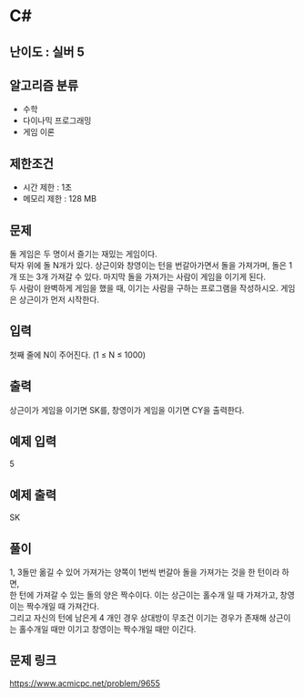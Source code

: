 # C#

## 난이도 : 실버 5

## 알고리즘 분류
  - 수학
  - 다이나믹 프로그래밍
  - 게임 이론

## 제한조건
  - 시간 제한 : 1초
  - 메모리 제한 : 128 MB

## 문제
돌 게임은 두 명이서 즐기는 재밌는 게임이다.<br/>
탁자 위에 돌 N개가 있다. 상근이와 창영이는 턴을 번갈아가면서 돌을 가져가며, 돌은 1개 또는 3개 가져갈 수 있다. 마지막 돌을 가져가는 사람이 게임을 이기게 된다.<br/>
두 사람이 완벽하게 게임을 했을 때, 이기는 사람을 구하는 프로그램을 작성하시오. 게임은 상근이가 먼저 시작한다.<br/>


## 입력
첫째 줄에 N이 주어진다. (1 ≤ N ≤ 1000)<br/>

## 출력
상근이가 게임을 이기면 SK를, 창영이가 게임을 이기면 CY을 출력한다.<br/>

## 예제 입력
5<br/>

## 예제 출력
SK<br/>

## 풀이
1, 3돌만 옮길 수 있어 가져가는 양쪽이 1번씩 번갈아 돌을 가져가는 것을 한 턴이라 하면,<br/>
한 턴에 가져갈 수 있는 돌의 양은 짝수이다. 이는 상근이는 홀수개 일 때 가져가고, 창영이는 짝수개일 때 가져간다.<br/>
그리고 자신의 턴에 남은게 4 개인 경우 상대방이 무조건 이기는 경우가 존재해 상근이는 홀수개일 때만 이기고 창영이는 짝수개일 때만 이긴다.<br/>


## 문제 링크
https://www.acmicpc.net/problem/9655
